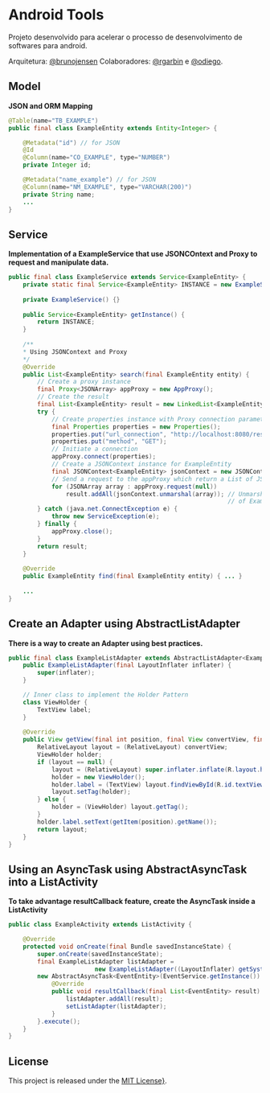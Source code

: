 Android Tools
=============

Projeto desenvolvido para acelerar o processo de desenvolvimento de softwares para android.

Arquitetura: [@brunojensen](@brunojensen)
Colaboradores: [@rgarbin](@rgarbin) e [@odiego](@odiego).

## Model
**JSON and ORM Mapping**
```java
@Table(name="TB_EXAMPLE")
public final class ExampleEntity extends Entity<Integer> {

    @Metadata("id") // for JSON
    @Id
    @Column(name="CO_EXAMPLE", type="NUMBER")
    private Integer id;

    @Metadata("name_example") // for JSON
    @Column(name="NM_EXAMPLE", type="VARCHAR(200)")
    private String name;
    ...
}
```

## Service
**Implementation of a ExampleService that use JSONCOntext and Proxy to request and manipulate data.**
```java
public final class ExampleService extends Service<ExampleEntity> {
    private static final Service<ExampleEntity> INSTANCE = new ExampleService();
    
    private ExampleService() {}
    
    public Service<ExampleEntity> getInstance() {
        return INSTANCE;
    }
    
    /**
    * Using JSONContext and Proxy
    */
    @Override
    public List<ExampleEntity> search(final ExampleEntity entity) {
        // Create a proxy instance
        final Proxy<JSONArray> appProxy = new AppProxy();
        // Create the result
        final List<ExampleEntity> result = new LinkedList<ExampleEntity>();
        try {
            // Create properties instance with Proxy connection parameters
            final Properties properties = new Properties();
            properties.put("url_connection", "http://localhost:8080/rest/example");
            properties.put("method", "GET");
            // Initiate a connection
            appProxy.connect(properties);
            // Create a JSONContext instance for ExampleEntity
            final JSONContext<ExampleEntity> jsonContext = new JSONContextImpl<ExampleEntity>(ExampleEntity.class);
            // Send a request to the appProxy which return a List of JSONArray
            for (JSONArray array : appProxy.request(null))
                result.addAll(jsonContext.unmarshal(array)); // Unmarshal each JSONArray into a Collection 
                                                             // of ExampleEntity
        } catch (java.net.ConnectException e) {
            throw new ServiceException(e);
        } finally {
            appProxy.close();
        }
        return result;    
    }
    
    @Override
    public ExampleEntity find(final ExampleEntity entity) { ... }
    
    ...
}
```

## Create an Adapter using AbstractListAdapter
**There is a way to create an Adapter using best practices.**
```java
public final class ExampleListAdapter extends AbstractListAdapter<ExampleEntity> {
    public ExampleListAdapter(final LayoutInflater inflater) {
        super(inflater);
    }

    // Inner class to implement the Holder Pattern
    class ViewHolder {
        TextView label;
    }
    
    @Override
    public View getView(final int position, final View convertView, final ViewGroup parent) {
        RelativeLayout layout = (RelativeLayout) convertView;
        ViewHolder holder;
        if (layout == null) {
            layout = (RelativeLayout) super.inflater.inflate(R.layout.home, null);
            holder = new ViewHolder();
            holder.label = (TextView) layout.findViewById(R.id.textView);
            layout.setTag(holder);
        } else {
            holder = (ViewHolder) layout.getTag();
        }
        holder.label.setText(getItem(position).getName());
        return layout;
    }
}
```

## Using an AsyncTask using AbstractAsyncTask into a ListActivity
**To take advantage resultCallback feature, create the AsyncTask inside a ListActivity**
```java
public class ExampleActivity extends ListActivity {

    @Override
    protected void onCreate(final Bundle savedInstanceState) {
        super.onCreate(savedInstanceState);
        final ExampleListAdapter listAdapter = 
                        new ExampleListAdapter((LayoutInflater) getSystemService(Context.LAYOUT_INFLATER_SERVICE));
        new AbstractAsyncTask<EventEntity>(EventService.getInstance()) {
            @Override
            public void resultCallback(final List<EventEntity> result) {
                listAdapter.addAll(result);
                setListAdapter(listAdapter);
            }
        }.execute();
    }
}
```
## License

This project is released under the [MIT License}](http://www.opensource.org/licenses/MIT).

